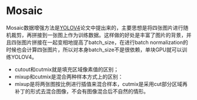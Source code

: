 # Mosaic

Mosaic数据增强方法是[YOLOV4](https://link.zhihu.com/?target=https%3A//github.com/Tianxiaomo/pytorch-YOLOv4)论文中提出来的，主要思想是将四张图片进行随机裁剪，再拼接到一张图上作为训练数据。这样做的好处是丰富了图片的背景，并且四张图片拼接在一起变相地提高了batch_size，在进行batch normalization的时候也会计算四张图片，所以对本身batch_size不是很依赖，单块GPU就可以训练YOLOV4。

- cutout和cutmix就是填充区域像素值的区别；
- mixup和cutmix是混合两种样本方式上的区别：
- mixup是将两张图按比例进行插值来混合样本，cutmix是采用cut部分区域再补丁的形式去混合图像，不会有图像混合后不自然的情形。